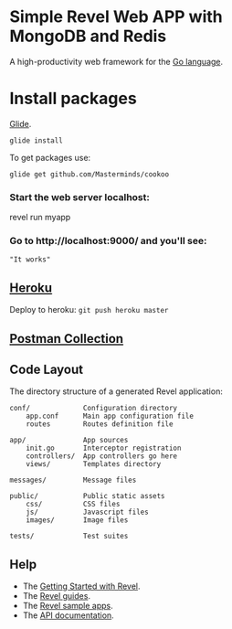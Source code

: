 
# Simple Revel Web APP with MongoDB and Redis

A high-productivity web framework for the [Go language](http://www.golang.org/).

# Install packages

[Glide](https://github.com/Masterminds/glide).

    glide install

To get packages use:

    glide get github.com/Masterminds/cookoo

### Start the web server localhost:

   revel run myapp

### Go to http://localhost:9000/ and you'll see:

    "It works"

## [Heroku](https://revelapi.herokuapp.com/) 

Deploy to heroku: `git push heroku master`

## [Postman Collection](public/Comments.postman_collection.json)    

## Code Layout

The directory structure of a generated Revel application:

    conf/             Configuration directory
        app.conf      Main app configuration file
        routes        Routes definition file

    app/              App sources
        init.go       Interceptor registration
        controllers/  App controllers go here
        views/        Templates directory

    messages/         Message files

    public/           Public static assets
        css/          CSS files
        js/           Javascript files
        images/       Image files

    tests/            Test suites


## Help

* The [Getting Started with Revel](http://revel.github.io/tutorial/gettingstarted.html).
* The [Revel guides](http://revel.github.io/manual/index.html).
* The [Revel sample apps](http://revel.github.io/examples/index.html).
* The [API documentation](https://godoc.org/github.com/revel/revel).

